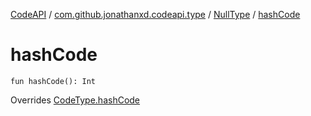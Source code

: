[CodeAPI](../../index.md) / [com.github.jonathanxd.codeapi.type](../index.md) / [NullType](index.md) / [hashCode](.)

# hashCode

`fun hashCode(): Int`

Overrides [CodeType.hashCode](../-code-type/hash-code.md)


